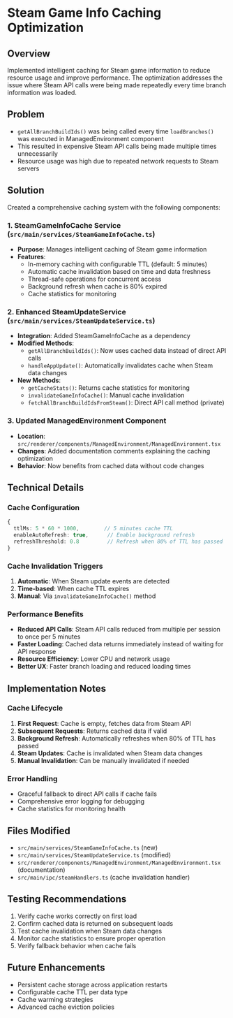 # Steam Game Info Caching Optimization

## Overview
Implemented intelligent caching for Steam game information to reduce resource usage and improve performance. The optimization addresses the issue where Steam API calls were being made repeatedly every time branch information was loaded.

## Problem
- `getAllBranchBuildIds()` was being called every time `loadBranches()` was executed in ManagedEnvironment component
- This resulted in expensive Steam API calls being made multiple times unnecessarily
- Resource usage was high due to repeated network requests to Steam servers

## Solution
Created a comprehensive caching system with the following components:

### 1. SteamGameInfoCache Service (`src/main/services/SteamGameInfoCache.ts`)
- **Purpose**: Manages intelligent caching of Steam game information
- **Features**:
  - In-memory caching with configurable TTL (default: 5 minutes)
  - Automatic cache invalidation based on time and data freshness
  - Thread-safe operations for concurrent access
  - Background refresh when cache is 80% expired
  - Cache statistics for monitoring

### 2. Enhanced SteamUpdateService (`src/main/services/SteamUpdateService.ts`)
- **Integration**: Added SteamGameInfoCache as a dependency
- **Modified Methods**:
  - `getAllBranchBuildIds()`: Now uses cached data instead of direct API calls
  - `handleAppUpdate()`: Automatically invalidates cache when Steam data changes
- **New Methods**:
  - `getCacheStats()`: Returns cache statistics for monitoring
  - `invalidateGameInfoCache()`: Manual cache invalidation
  - `fetchAllBranchBuildIdsFromSteam()`: Direct API call method (private)

### 3. Updated ManagedEnvironment Component
- **Location**: `src/renderer/components/ManagedEnvironment/ManagedEnvironment.tsx`
- **Changes**: Added documentation comments explaining the caching optimization
- **Behavior**: Now benefits from cached data without code changes

## Technical Details

### Cache Configuration
```typescript
{
  ttlMs: 5 * 60 * 1000,        // 5 minutes cache TTL
  enableAutoRefresh: true,      // Enable background refresh
  refreshThreshold: 0.8         // Refresh when 80% of TTL has passed
}
```

### Cache Invalidation Triggers
1. **Automatic**: When Steam update events are detected
2. **Time-based**: When cache TTL expires
3. **Manual**: Via `invalidateGameInfoCache()` method

### Performance Benefits
- **Reduced API Calls**: Steam API calls reduced from multiple per session to once per 5 minutes
- **Faster Loading**: Cached data returns immediately instead of waiting for API response
- **Resource Efficiency**: Lower CPU and network usage
- **Better UX**: Faster branch loading and reduced loading times

## Implementation Notes

### Cache Lifecycle
1. **First Request**: Cache is empty, fetches data from Steam API
2. **Subsequent Requests**: Returns cached data if valid
3. **Background Refresh**: Automatically refreshes when 80% of TTL has passed
4. **Steam Updates**: Cache is invalidated when Steam data changes
5. **Manual Invalidation**: Can be manually invalidated if needed

### Error Handling
- Graceful fallback to direct API calls if cache fails
- Comprehensive error logging for debugging
- Cache statistics for monitoring health

## Files Modified
- `src/main/services/SteamGameInfoCache.ts` (new)
- `src/main/services/SteamUpdateService.ts` (modified)
- `src/renderer/components/ManagedEnvironment/ManagedEnvironment.tsx` (documentation)
- `src/main/ipc/steamHandlers.ts` (cache invalidation handler)

## Testing Recommendations
1. Verify cache works correctly on first load
2. Confirm cached data is returned on subsequent loads
3. Test cache invalidation when Steam data changes
4. Monitor cache statistics to ensure proper operation
5. Verify fallback behavior when cache fails

## Future Enhancements
- Persistent cache storage across application restarts
- Configurable cache TTL per data type
- Cache warming strategies
- Advanced cache eviction policies
